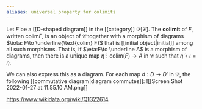 ```yaml
---
aliases: universal property for colimits
---
```

Let $F$ be a [[D-shaped diagram]] in the [[category]] $\mathcal D[\mathcal C]$. The **colimit** of $F$, written $\text{colim}F$, is an object of $\mathcal C$ together with a morphism of diagrams $\iota: F\to \underline{\text{colim} F}$ that is [[initial object|initial]] among all such morphisms. That is, if $\eta:F\to \underline A$ is a morphism of diagrams, then there is a unique map $\tilde \eta:\text{colim}(F)\to A$ in $\mathcal C$ such that $\tilde \eta\circ \iota = \eta$.

We can also express this as a diagram. For each map $d:D\to D'$ in $\mathcal D$, the following [[commutative diagram|diagram commutes]]:
![[Screen Shot 2022-01-27 at 11.55.10 AM.png]]

https://www.wikidata.org/wiki/Q1322614